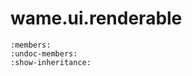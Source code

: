 # wame.ui.renderable
    
```{automodule} wame.ui.renderable
:members:
:undoc-members:
:show-inheritance:
```